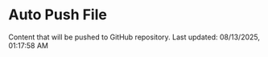 # Auto Push File

Content that will be pushed to GitHub repository.
Last updated: 08/13/2025, 01:17:58 AM